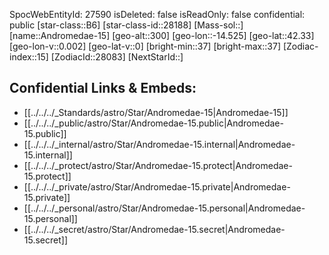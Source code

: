 ﻿---
location: [42.33,14.525,300]
type: Star
tags:
- astro/Star

---
SpocWebEntityId: 27590
isDeleted: false
isReadOnly: false
confidential: public
[star-class::B6]
[star-class-id::28188]
[Mass-sol::]
[name::Andromedae-15]
[geo-alt::300]
[geo-lon::-14.525]
[geo-lat::42.33]
[geo-lon-v::0.002]
[geo-lat-v::0]
[bright-min::37]
[bright-max::37]
[Zodiac-index::15]
[ZodiacId::28083]
[NextStarId::]



## Confidential Links & Embeds: 
- [[../../../_Standards/astro/Star/Andromedae-15|Andromedae-15]] 
- [[../../../_public/astro/Star/Andromedae-15.public|Andromedae-15.public]] 
- [[../../../_internal/astro/Star/Andromedae-15.internal|Andromedae-15.internal]] 
- [[../../../_protect/astro/Star/Andromedae-15.protect|Andromedae-15.protect]] 
- [[../../../_private/astro/Star/Andromedae-15.private|Andromedae-15.private]] 
- [[../../../_personal/astro/Star/Andromedae-15.personal|Andromedae-15.personal]] 
- [[../../../_secret/astro/Star/Andromedae-15.secret|Andromedae-15.secret]]

